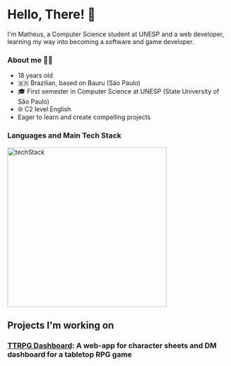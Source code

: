 # Hello, There! 👋

I'm Matheus, a Computer Science student at UNESP and a web developer, learning my way into becoming a software and game developer.

### About me 👨‍💻
- 18 years old
- 🇧🇷 Brazilian, based on Bauru (São Paulo)
- 🎓 First semester in Computer Science at UNESP (State University of São Paulo)
- 🌐 C2 level English
- Eager to learn and create compelling projects

### Languages and Main Tech Stack
<img width="360" alt="techStack" src="https://github.com/user-attachments/assets/8d0343a7-640e-4bb3-9b80-fd3ce55ea366" />

## Projects I'm working on

### [TTRPG Dashboard](github.com/mathxvs/rpg-dashboard): A web-app for character sheets and DM dashboard for a tabletop RPG game
